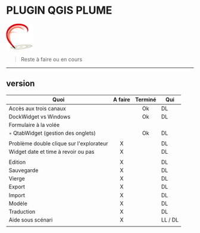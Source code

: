 # PLUGIN QGIS PLUME
![](plume/flyers/plume1.png)
> Reste à faire ou en cours 

---           
## version

|     Quoi      |     A faire     |  Terminé   |  Qui   |
| ------------- | :-------------: | :---------: | --------- |
| Accès aux trois canaux             |        |   Ok   |   DL   |
| DockWidget vs Windows              |        |   Ok   |   DL   |
| Formulaire à la volée              |        |        |
| ◦ QtabWidget (gestion des onglets) |        |   Ok   |   DL   |
|                                    |        |        |
| Problème double clique sur l'explorateur |   X   |        |   DL   |
| Widget date et time à revoir ou pas |   X   |        |   DL   |
|                                    |       |        |
| Edition                            |   X   |        |   DL   |
| Sauvegarde                         |   X   |        |   DL   |
| Vierge                             |   X   |        |   DL   |
| Export                             |   X   |        |   DL   |
| Import                             |   X   |        |   DL   |
| Modèle                             |   X   |        |   DL   |
| Traduction                         |   X   |        |   DL   |
| Aide sous scénari                  |   X   |        |   LL / DL   |
|                                    |        |        |


